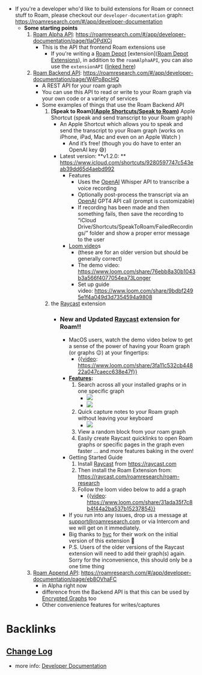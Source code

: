 - If you're a developer who'd like to build extensions for Roam or connect stuff to Roam, please checkout our `developer-documentation` graph: https://roamresearch.com/#/app/developer-documentation
    - **Some starting points**
        1. [Roam Alpha API](<Roam Alpha API.md>): https://roamresearch.com/#/app/developer-documentation/page/tIaOPdXCj
            - This is the API that frontend Roam extensions use
                - If you're writing a [Roam Depot](<Roam Depot.md>) [extension]([Roam Depot Extensions](<Roam Depot Extensions.md>)), in addition to the `roamAlphaAPI`, you can also use the `extensionAPI` ([linked here](https://roamresearch.com/#/app/developer-documentation/page/y31lhjIqU))
        2. [Roam Backend API](<Roam Backend API.md>): https://roamresearch.com/#/app/developer-documentation/page/W4Po8pcHQ
            - A REST API for your roam graph
            - You can use this API to read or write to your Roam graph via your own code or a variety of services
            - Some examples of things that use the Roam Backend API
                1. **[Speak to Roam]([Apple Shortcuts/Speak to Roam](<Apple Shortcuts/Speak to Roam.md>))** Apple Shortcut (speak and send transcript to your Roam graph)
                    - An Apple Shortcut which allows you to speak and send the transcript to your Roam graph (works on iPhone, iPad, Mac and even on an Apple Watch )
                        - And it’s free! (though you do have to enter an OpenAI key 😅)
                    - Latest version: **v1.2.0: ** https://www.icloud.com/shortcuts/9280597747c543eab39dd65d4aebd992
                        - Features
                            - Uses the [OpenAI](<OpenAI.md>) Whisper API to transcribe a voice recording
                            - Optionally post-process the transcript via an [OpenAI](<OpenAI.md>) GPT4 API call (prompt is customizable)
                            - If recording has been made and then something fails, then save the recording to “iCloud Drive/Shortcuts/SpeakToRoam/FailedRecordings/” folder and show a proper error message to the user
                        - [Loom video](<Loom video.md>)s
                            - (these are for an older version but should be generally correct)
                            - The demo video: https://www.loom.com/share/76ebb8a30b1043b3a566f4077054ea73Longer 
                            - Set up guide video: https://www.loom.com/share/9bdbf2495e1f4a049d3d7354594a9808
                2. the [Raycast](<Raycast.md>) extension
                    - ### New and Updated [Raycast](<Raycast.md>) extension for Roam!!
                        - MacOS users, watch the demo video below to get a sense of the power of having your Roam graph (or graphs 😉) at your fingertips:
                            - {{[video](<video.md>): https://www.loom.com/share/3fa11c532cb44822a047caecc638e47f}}
                        - **[Features](<Features.md>):**
                            1. Search across all your installed graphs or in one specific graph
                                - ![](https://firebasestorage.googleapis.com/v0/b/firescript-577a2.appspot.com/o/imgs%2Fapp%2Fhelp%2FtIlPw_oQ-a.png?alt=media&token=3c666344-8de3-4595-8947-55a216095a2e)
                                - ![](https://firebasestorage.googleapis.com/v0/b/firescript-577a2.appspot.com/o/imgs%2Fapp%2Fhelp%2Fv3emRcKcRu.png?alt=media&token=59421ab9-6b29-4b13-b3ee-10ca03ed503d)
                            2. Quick capture notes to your Roam graph without leaving your keyboard
                                - ![](https://firebasestorage.googleapis.com/v0/b/firescript-577a2.appspot.com/o/imgs%2Fapp%2Fhelp%2Fj8GEmEGAx8.png?alt=media&token=f65dc849-dfa1-4ce3-b820-659036a49151)
                            3. View a random block from your roam graph
                            4. Easily create Raycast quicklinks to open Roam graphs or specific pages in the graph even faster
... and more features baking in the oven!
                        - Getting Started Guide
                            1. Install [Raycast](<Raycast.md>) from https://raycast.com
                            2. Then install the Roam Extension from: https://raycast.com/roamresearch/roam-research
                            3. Follow the loom video below to add a graph
                                - {{[video](<video.md>): https://www.loom.com/share/31ada35f7c8b4f44a2ba537b15237854}}
                        - If you run into any issues, drop us a message at support@roamresearch.com or via Intercom and we will get on it immediately.  
                        - Big thanks to [hyc](<hyc.md>) for their work on the initial version of this extension 🙏
                        - P.S. Users of the older versions of the Raycast extension will need to add their graph(s) again. Sorry for the inconvenience, this should only be a one time thing
        3. [Roam Append API](<Roam Append API.md>): https://roamresearch.com/#/app/developer-documentation/page/eb8OVhaFC
            - in Alpha right now
            - difference from the Backend API is that this can be used by [Encrypted Graphs](<Encrypted Graphs.md>) too
            - Other convenience features for writes/captures

# Backlinks
## [Change Log](<Change Log.md>)
- more info: [Developer Documentation](<Developer Documentation.md>)

